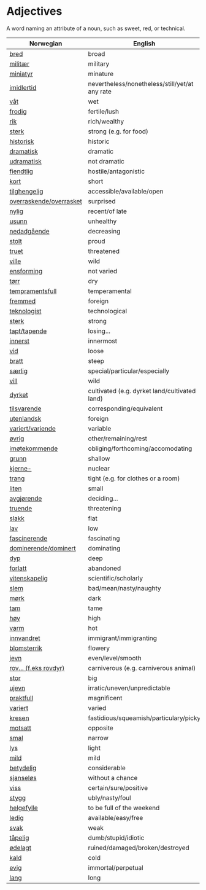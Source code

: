 # Adjectives

A word naming an attribute of a noun, such as sweet, red, or technical.

| Norwegian | English |
| --- | --- |
| [bred](https://www.ordnett.no/search?language=no&phrase=bred) | broad |
| [militær](https://www.ordnett.no/search?language=no&phrase=militær) | military |
| [miniatyr](https://www.ordnett.no/search?language=no&phrase=miniatyr) | minature |
| [imidlertid](https://www.ordnett.no/search?language=no&phrase=imidlertid) | nevertheless/nonetheless/still/yet/at any rate |
| [våt](https://www.ordnett.no/search?language=no&phrase=våt) | wet |
| [frodig](https://www.ordnett.no/search?language=no&phrase=frodig) | fertile/lush |
| [rik](https://www.ordnett.no/search?language=no&phrase=rik) | rich/wealthy |
| [sterk](https://www.ordnett.no/search?language=no&phrase=sterk) | strong (e.g. for food) |
| [historisk](https://www.ordnett.no/search?language=no&phrase=historisk) | historic |
| [dramatisk](https://www.ordnett.no/search?language=no&phrase=dramatisk) | dramatic |
| [udramatisk](https://www.ordnett.no/search?language=no&phrase=udramatisk) | not dramatic |
| [fiendtlig](https://www.ordnett.no/search?language=no&phrase=fiendtlig) | hostile/antagonistic |
| [kort](https://www.ordnett.no/search?language=no&phrase=kort) | short |
| [tilghengelig](https://www.ordnett.no/search?language=no&phrase=tilghengelig) | accessible/available/open |
| [overraskende/overrasket](https://www.ordnett.no/search?language=no&phrase=overraskende/overrasket) | surprised |
| [nylig](https://www.ordnett.no/search?language=no&phrase=nylig) | recent/of late |
| [usunn](https://www.ordnett.no/search?language=no&phrase=usunn) | unhealthy |
| [nedadgående](https://www.ordnett.no/search?language=no&phrase=nedadgående) | decreasing |
| [stolt](https://www.ordnett.no/search?language=no&phrase=stolt) | proud |
| [truet](https://www.ordnett.no/search?language=no&phrase=truet) | threatened |
| [ville](https://www.ordnett.no/search?language=no&phrase=ville) | wild |
| [ensforming](https://www.ordnett.no/search?language=no&phrase=ensforming) | not varied |
| [tørr](https://www.ordnett.no/search?language=no&phrase=tørr) | dry |
| [tempramentsfull](https://www.ordnett.no/search?language=no&phrase=tempramentsfull) | temperamental |
| [fremmed](https://www.ordnett.no/search?language=no&phrase=fremmed) | foreign |
| [teknologist](https://www.ordnett.no/search?language=no&phrase=teknologist) | technological |
| [sterk](https://www.ordnett.no/search?language=no&phrase=sterk) | strong |
| [tapt/tapende](https://www.ordnett.no/search?language=no&phrase=tapt/tapende) | losing... |
| [innerst](https://www.ordnett.no/search?language=no&phrase=innerst) | innermost |
| [vid](https://www.ordnett.no/search?language=no&phrase=vid) | loose |
| [bratt](https://www.ordnett.no/search?language=no&phrase=bratt) | steep |
| [særlig](https://www.ordnett.no/search?language=no&phrase=særlig) | special/particular/especially |
| [vill](https://www.ordnett.no/search?language=no&phrase=vill) | wild |
| [dyrket](https://www.ordnett.no/search?language=no&phrase=dyrket) | cultivated (e.g. dyrket land/cultivated land) |
| [tilsvarende](https://www.ordnett.no/search?language=no&phrase=tilsvarende) | corresponding/equivalent |
| [utenlandsk](https://www.ordnett.no/search?language=no&phrase=utenlandsk) | foreign |
| [variert/variende](https://www.ordnett.no/search?language=no&phrase=variert/variende) | variable |
| [øvrig](https://www.ordnett.no/search?language=no&phrase=øvrig) | other/remaining/rest |
| [imøtekommende](https://www.ordnett.no/search?language=no&phrase=imøtekommende) | obliging/forthcoming/accomodating |
| [grunn](https://www.ordnett.no/search?language=no&phrase=grunn) | shallow |
| [kjerne-](https://www.ordnett.no/search?language=no&phrase=kjerne-) | nuclear |
| [trang](https://www.ordnett.no/search?language=no&phrase=trang) | tight (e.g. for clothes or a room) |
| [liten](https://www.ordnett.no/search?language=no&phrase=liten) | small |
| [avgjørende](https://www.ordnett.no/search?language=no&phrase=avgjørende) | deciding... |
| [truende](https://www.ordnett.no/search?language=no&phrase=truende) | threatening |
| [slakk](https://www.ordnett.no/search?language=no&phrase=slakk) | flat |
| [lav](https://www.ordnett.no/search?language=no&phrase=lav) | low |
| [fascinerende](https://www.ordnett.no/search?language=no&phrase=fascinerende) | fascinating |
| [dominerende/dominert](https://www.ordnett.no/search?language=no&phrase=dominerende/dominert) | dominating |
| [dyp](https://www.ordnett.no/search?language=no&phrase=dyp) | deep |
| [forlatt](https://www.ordnett.no/search?language=no&phrase=forlatt) | abandoned |
| [vitenskapelig](https://www.ordnett.no/search?language=no&phrase=vitenskapelig) | scientific/scholarly |
| [slem](https://www.ordnett.no/search?language=no&phrase=slem) | bad/mean/nasty/naughty |
| [mørk](https://www.ordnett.no/search?language=no&phrase=mørk) | dark |
| [tam](https://www.ordnett.no/search?language=no&phrase=tam) | tame |
| [høy](https://www.ordnett.no/search?language=no&phrase=høy) | high |
| [varm](https://www.ordnett.no/search?language=no&phrase=varm) | hot |
| [innvandret](https://www.ordnett.no/search?language=no&phrase=innvandret) | immigrant/immigranting |
| [blomsterrik](https://www.ordnett.no/search?language=no&phrase=blomsterrik) | flowery |
| [jevn](https://www.ordnett.no/search?language=no&phrase=jevn) | even/level/smooth |
| [rov... (f.eks rovdyr)](https://www.ordnett.no/search?language=no&phrase=rov...%20(f.eks%20rovdyr)) | carniverous (e.g. carniverous animal) |
| [stor](https://www.ordnett.no/search?language=no&phrase=stor) | big |
| [ujevn](https://www.ordnett.no/search?language=no&phrase=ujevn) | irratic/uneven/unpredictable |
| [praktfull](https://www.ordnett.no/search?language=no&phrase=praktfull) | magnificent |
| [variert](https://www.ordnett.no/search?language=no&phrase=variert) | varied |
| [kresen](https://www.ordnett.no/search?language=no&phrase=kresen) | fastidious/squeamish/particulary/picky |
| [motsatt](https://www.ordnett.no/search?language=no&phrase=motsatt) | opposite |
| [smal](https://www.ordnett.no/search?language=no&phrase=smal) | narrow |
| [lys](https://www.ordnett.no/search?language=no&phrase=lys) | light |
| [mild](https://www.ordnett.no/search?language=no&phrase=mild) | mild |
| [betydelig](https://www.ordnett.no/search?language=no&phrase=betydelig) | considerable |
| [sjanseløs](https://www.ordnett.no/search?language=no&phrase=sjanseløs) | without a chance |
| [viss](https://www.ordnett.no/search?language=no&phrase=viss) | certain/sure/positive |
| [stygg](https://www.ordnett.no/search?language=no&phrase=stygg) | ubly/nasty/foul |
| [helgefylle](https://www.ordnett.no/search?language=no&phrase=helgefylle) | to be full of the weekend |
| [ledig](https://www.ordnett.no/search?language=no&phrase=ledig) | available/easy/free |
| [svak](https://www.ordnett.no/search?language=no&phrase=svak) | weak |
| [tåpelig](https://www.ordnett.no/search?language=no&phrase=tåpelig) | dumb/stupid/idiotic |
| [ødelagt](https://www.ordnett.no/search?language=no&phrase=ødelagt) | ruined/damaged/broken/destroyed |
| [kald](https://www.ordnett.no/search?language=no&phrase=kald) | cold |
| [evig](https://www.ordnett.no/search?language=no&phrase=evig) | immortal/perpetual |
| [lang](https://www.ordnett.no/search?language=no&phrase=lang) | long |

